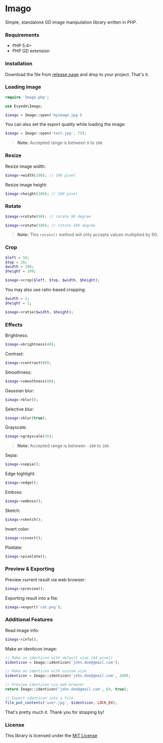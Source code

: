 # Imago

Simple, standalone GD image manipulation library written in PHP.


### Requirements

  - PHP 5.4+
  - PHP GD extension


### Installation

Download the file from [release page](https://github.com/esyede/imago/releases) and drop to your project. That's it.


### Loading image

```php
require 'Imago.php';

use Esyede\Imago;

$imago = Imago::open('myimage.jpg')
```

You can also set the export quality while loading the image:

```php
$imago = Imago::open('test.jpg', 75);
```
> **Note:** Accepted range is between `0` to `100`.


### Resize

Resize image width:

```php
$imago->width(100); // 100 pixel
```

Resize image height:
```php
$imago->height(100); // 100 pixel
```


### Rotate
```php
$imago->rotate(90); // rotate 90 degree

$imago->rotate(180); // rotate 180 degree
```

> **Note:** This `rotate()` method will only accepts values multiplied by 90.


### Crop

```php
$left = 50;
$top = 20;
$width = 100;
$height = 100;

$imago->crop($left, $top, $width, $height);
```

You may also use ratio-based cropping:

```php
$width = 2;
$height = 1;

$imago->ratio($width, $height);
```


### Effects

Brightness:
```php
$imago->brightness(40);
```

Contrast:
```php
$imago->contrast(80);
```

Smoothness:
```php
$imago->smoothness(80);
```

Gaussian blur:
```php
$imago->blur();
```

Selective blur:
```php
$imago->blur(true);
```

Grayscale:
```php
$imago->grayscale(35);
```
> **Note:** Accepted range is between `-100` to `100`.

Sepia:
```php
$imago->sepia();
```

Edge highlight:
```php
$imago->edge();
```

Emboss:
```php
$imago->emboss();
```

Sketch:
```php
$imago->sketch();
```

Invert color:
```php
$imago->invert();
```

Pixelate:
```php
$imago->pixelate();
```


### Preview & Exporting

Preview current result via web browser:
```php
$imago->preview();
```

Exporting result into a file:
```php
$imago->export('cat.png');
```


### Additional Features

Read image info:
```php
$imago->info();
```

Make an identicon image:

```php
// Make an identicon with default size (64 pixel)
$identicon = Imago::identicon('john.doe@gmail.com');

// Make an identicon with custom size
$identicon = Imago::identicon('john.doe@gmail.com', 200);

// Preview identicon via web browser
return Imago::identicon('john.doe@gmail.com', 64, true);

// Export identicon into a file
file_put_contents('user.jpg', $identicon, LOCK_EX);
```

That's pretty much it. Thank you for stopping by!

### License
This library is licensed under the [MIT License](http://opensource.org/licenses/MIT)
